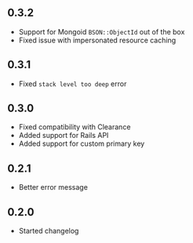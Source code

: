 ## 0.3.2

- Support for Mongoid `BSON::ObjectId` out of the box
- Fixed issue with impersonated resource caching

## 0.3.1

- Fixed `stack level too deep` error

## 0.3.0

- Fixed compatibility with Clearance
- Added support for Rails API
- Added support for custom primary key

## 0.2.1

- Better error message

## 0.2.0

- Started changelog
